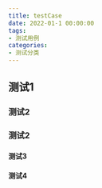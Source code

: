 ```yaml
---
title: testCase
date: 2022-01-1 00:00:00
tags:
- 测试用例
categories:
- 测试分类
---
```

 
## 测试1
### 测试2
### 测试2
#### 测试3
#### 测试4

